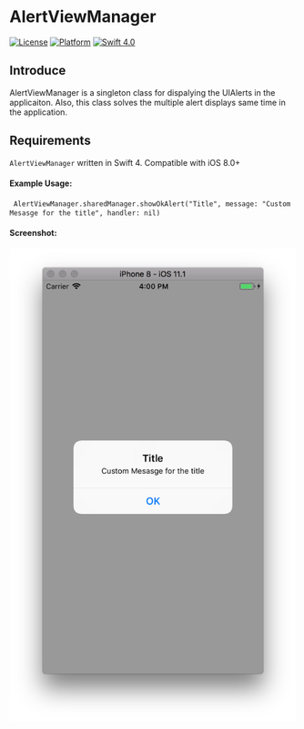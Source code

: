 # AlertViewManager

[![License](https://img.shields.io/cocoapods/l/Tags.svg?style=flat)](http://cocoapods.org/pods/Tags)
[![Platform](https://img.shields.io/cocoapods/p/Tags.svg?style=flat)](http://cocoapods.org/pods/Tags)
[![Swift 4.0](https://img.shields.io/badge/Swift-4.0-orange.svg?style=flat)](https://developer.apple.com/swift/)

## Introduce
AlertViewManager is a singleton class for dispalying the UIAlerts in the applicaiton. Also, this class solves the multiple alert displays same time in the application. 


## Requirements

`AlertViewManager` written in Swift 4. Compatible with iOS 8.0+

#### Example Usage: 
     AlertViewManager.sharedManager.showOkAlert("Title", message: "Custom Mesasge for the title", handler: nil)
     
     
#### Screenshot:

![alt text](https://github.com/ApparaoMulpuri/AlertViewManager/blob/master/Screenshots/Screen%20Shot%202017-12-11%20at%204.00.42%20PM.png)
